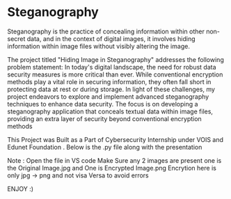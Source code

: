 # Steganography
Steganography is the practice of concealing information within other non-secret data, and in the context of digital images, it involves hiding information within image files without visibly altering the image. 


The project titled "Hiding Image in Steganography" addresses the following problem statement:
In today's digital landscape, the need for robust data security measures is more critical than ever. While conventional encryption methods play a vital role in securing information, they often fall short in protecting data at rest or during storage.
In light of  these challenges, my  project endeavors to explore and implement advanced steganography techniques to enhance data security.
The focus is on developing a steganography application that conceals textual data within image files, providing an extra layer of security beyond conventional encryption methods


This Project was Built as a Part of Cybersecurity Internship under VOIS and Edunet Foundation .
Below is the .py file along with the presentation 


Note : 
Open the file in VS code
Make Sure any 2 images are present one is the Original Image.jpg and One is Encrypted Image.png 
Encrytion here is only jpg -> png and not visa Versa to avoid errors

ENJOY :)
